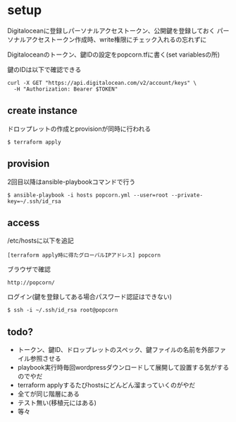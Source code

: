 # setup

Digitaloceanに登録しパーソナルアクセストークン、公開鍵を登録しておく
パーソナルアクセストークン作成時、write権限にチェック入れるの忘れずに

Digitaloceanのトークン、鍵IDの設定をpopcorn.tfに書く(set variablesの所)

鍵のIDは以下で確認できる

    curl -X GET "https://api.digitalocean.com/v2/account/keys" \
      -H "Authorization: Bearer $TOKEN"

## create instance

ドロップレットの作成とprovisionが同時に行われる

    $ terraform apply

## provision

2回目以降はansible-playbookコマンドで行う

    $ ansible-playbook -i hosts popcorn.yml --user=root --private-key=~/.ssh/id_rsa

## access

/etc/hostsに以下を追記

    [terraform apply時に得たグローバルIPアドレス] popcorn

ブラウザで確認

    http://popcorn/

ログイン(鍵を登録してある場合パスワード認証はできない)

    $ ssh -i ~/.ssh/id_rsa root@popcorn

## todo?

- トークン、鍵ID、ドロップレットのスペック、鍵ファイルの名前を外部ファイル参照させる
- playbook実行時毎回wordpressダウンロードして展開して設置する気がするのでやだ
- terraform applyするたびhostsにどんどん溜まっていくのがやだ 
- 全てが同じ階層にある
- テスト無い(移植元にはある)
- 等々
